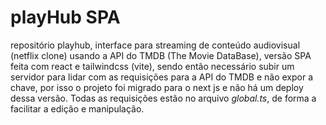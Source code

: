 # playHub SPA

repositório playhub, interface para streaming de conteúdo audiovisual (netflix clone) usando a API do TMDB (The Movie DataBase), versão SPA feita com react e tailwindcss (vite), sendo então necessário subir um servidor para lidar com as requisições para a API do TMDB e não expor a chave, por isso o projeto foi migrado para o next js e não há um deploy dessa versão. Todas as requisições estão no arquivo *global.ts*, de forma a facilitar a edição e manipulação.

